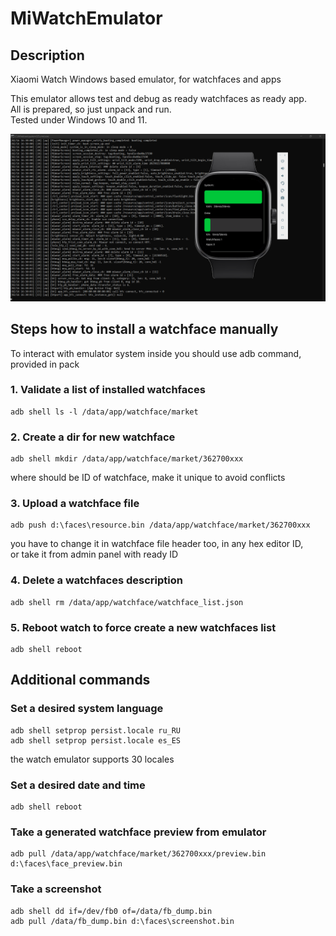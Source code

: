 # MiWatchEmulator
## Description
Xiaomi Watch Windows based emulator, for watchfaces and apps

This emulator allows test and debug as ready watchfaces as ready app.  
All is prepared, so just unpack and run.  
Tested under Windows 10 and 11.  

![emulator RedmiWatch4](/img/emulator_rw4.png)

## Steps how to install a watchface manually

To interact with emulator system inside you should use adb command, provided in pack

### 1. Validate a list of installed watchfaces
```batchfile
adb shell ls -l /data/app/watchface/market
```

### 2. Create a dir for new watchface
```shell
adb shell mkdir /data/app/watchface/market/362700xxx
```
where should be ID of watchface,
make it unique to avoid conflicts

### 3. Upload a watchface file
```ssh
adb push d:\faces\resource.bin /data/app/watchface/market/362700xxx
```
you have to change it in watchface file header too, in any hex editor ID,  
or take it from admin panel with ready ID

### 4. Delete a watchfaces description
```
adb shell rm /data/app/watchface/watchface_list.json
```
### 5. Reboot watch to force create a new watchfaces list
```
adb shell reboot
```

## Additional commands
### Set a desired system language
```
adb shell setprop persist.locale ru_RU
adb shell setprop persist.locale es_ES
```
the watch emulator supports 30 locales

### Set a desired date and time
```
adb shell reboot
```
### Take a generated watchface preview from emulator
```ssh
adb pull /data/app/watchface/market/362700xxx/preview.bin d:\faces\face_preview.bin
```
### Take a screenshot
```
adb shell dd if=/dev/fb0 of=/data/fb_dump.bin
adb pull /data/fb_dump.bin d:\faces\screenshot.bin
```
